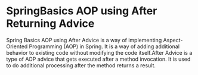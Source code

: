 # SpringBasics AOP using After Returning Advice
Spring Basics AOP using After Advice is a way of implementing Aspect-Oriented Programming (AOP) in Spring. It is a way of adding additional behavior to existing code without modifying the code itself.After Advice is a type of AOP advice that gets executed after a method invocation. It is used to do additional processing after the method returns a result.
